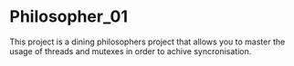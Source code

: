 # Philosopher_01
This project is a dining philosophers project that allows you to master the usage of threads and mutexes in order to achive syncronisation.
